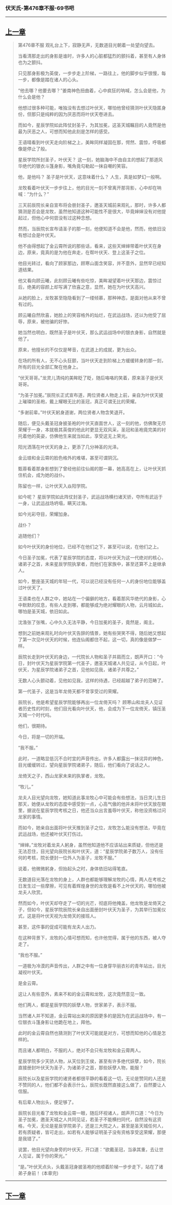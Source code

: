 ### 伏天氏-第476章不服-69书吧

--------
[上一章](./e62fe7faa9e83d217225d9dce3de8bca.md)
--------


>
>
>
>第476章不服
>观礼台上下，寂静无声，无数道目光朝着一处望向望去。
>
>当看清那走出的身影是谁时，许多人的心脏都猛烈的颤抖着，甚至有人身体也为之颤抖。
>
>只见那身影极为英俊，一步步走上阶梯，一路往上，他的脚步似乎很慢，每一步，都像是踏在诸人的心头。
>
>“他去哪？他要去哪？”姜南神色扭曲着，心中疯狂的呐喊，怎么会是他，为什么会是他？
>
>他想过很多种可能，唯独没有去想过叶伏天，哪怕他曾经猜测叶伏天隐匿身份，但那只是纯粹的因为厌恶而将叶伏天卷进去。
>
>而如今，星辰学院如此阵仗封圣子，为其加冕，这圣天城瞩目的人竟然是他最为厌恶之人，可想而知他此刻是怎样的感受。
>
>王语晴看到叶伏天走向阶梯之上，美眸同样凝固在那，愕然、震惊，呼吸都像是停止了般。
>
>星辰学院所封圣子，叶伏天？
>这一刻，她脑海中不由自主的想起了那道风华绝代的银衣斗篷身影，嘴角竟勾勒起一抹自嘲的笑容。
>
>他，是他吗？
>圣子是叶伏天，这意味着什么？
>人生，真是如梦幻一般啊。
>
>龙牧看着叶伏天一步步往上，他的目光一刻不曾离开那背影，心中却在呐喊：“为什么？”
>
>三天前辰院长亲自宣布将会册封圣子，邀圣天城前来观礼，那时，许多人都猜测是否会是龙牧，虽然他知道这种可能性不是很大，毕竟婶婶没有对他提起过，但他心中何尝没有过这种念想。
>
>然而，当辰院长宣布请圣子的那一刻，他便知道不会是他，然而，他依旧没有想过会是叶伏天。
>
>他不由得想起了金云霄所说的那些话，看来，这些天婶婶带着叶伏天在身边，原来，竟真的是为他在奔走，在帮叶伏天、登上这圣子之位。
>
>他目光转过，看向了顾家那边，顾寒山面含笑容，并不意外，显然早已经知道结果。
>
>他又看向顾云曦，此刻顾云曦有些吃惊，美眸凝望着叶伏天那边，震惊过后，绝美的容颜上却写满了欣喜之意，显然，她在为叶伏天高兴。
>
>从她的脸上，龙牧甚至隐隐看到了一缕倾慕，那种神态，是面对他从来不曾有过的。
>
>顾云曦自然欣喜，她脸上的笑容格外的灿烂，在武运战场，还以为他受了屈辱，原来，被他骗的好惨。
>
>她当然也明白，既然圣子是叶伏天，那么武运战场中的银衣身影，自然就是他了。
>
>原来，他擅长的不仅仅是琴音，在武道上的成就，更为出众。
>
>在场的所有人，无不心头狂颤，当叶伏天走到阶梯上方缓缓转身的那一刻，所有的目光全部汇聚在他身上。
>
>“伏天哥哥。”龙灵儿清纯的美眸眨了眨，随后咯咯的笑着，原来圣子是伏天哥哥。
>
>“为圣子加冕。”辰院长正式宣布道，两位贤者人物走上前，亲自为叶伏天披上璀璨的圣袍，戴上耀眼无比的圣冠，真正可谓无比的荣耀。
>
>“多谢前辈。”叶伏天躬身道谢，两位贤者人物含笑退开。
>
>随后，便见头戴圣冠身披圣袍的叶伏天直面世人，这一刻的他，仿佛聚无尽荣耀于一身，本就极其英俊的他此时更显无双风采，圣冠和圣袍竟完美的衬托着他的英姿，仿佛他生来就当如此，享受这无上荣光。
>
>阳光洒落在叶伏天的身上，更添了几分神圣的光泽。
>
>金云琅和金云霄的脸色格外的难堪，甚至可谓阴沉。
>
>甄蓉看着那身影想到了曾经他前往仙阁的那一幕，她高高在上，让叶伏天抓住机会，成为她的战仆。
>
>陈留也一样，让叶伏天入焱阳学院。
>
>如今呢？
>星辰学院如此阵仗封圣子，武运战场横扫诸天骄，夺所有武运于一身，让武运战场坍塌，瞒天过海。
>
>如今光彩夺目，荣耀加身。
>
>战仆？
>
>追随他们？
>
>如今叶伏天的身份地位，已经不在他们之下，甚至可以说，在他们之上。
>
>今日圣子加冕，代表了星辰学院的态度，将以叶伏天为这一代绝对的核心，诸弟子之首，未来星辰学院执掌者，而他们在家族中，甚至还算不上是继承人。
>
>如今，整座圣天城的年轻一代，可以说已经没有任何一人的身份地位能够盖过叶伏天了。
>
>王语柔也在人群之中，她站在一个偏僻的地方，看着那风华绝代的身影，心中默默的叹息，有些人走到哪，都能够成为绝对耀眼的人物，云月城如此，哪怕是圣天城，依旧如此。
>
>沈渔张了张嘴，心中久久无法平静，今日加冕的圣子，竟然是，阁主。
>
>想到之前她来观礼时向叶伏天告辞的情景，她有些哭笑不得，随后她又想起了第一次见叶伏天的时候，他连仙阁都住不起，这一切，真的像是做梦一样。
>
>辰院长走到叶伏天的身边，一代院长人物和圣子并肩而立，朗声开口：“今日，封叶伏天为星辰学院第一代圣子，邀圣天城诸人共见证，从今日起，叶伏天，为星辰学院诸弟子之首，见他如见我，诸弟子共尊之。”
>
>无数人心头颤动着，见他如见我，这样的待遇，已经超越了弟子的范畴了。
>
>第一代圣子，这是当年龙倚天都不曾享受过的荣耀。
>
>辰院长，他是希望星辰学院能够再出一位龙倚天吗？
>顾寒山和龙夫人见证者历史性的时刻，他们目光看向叶伏天，他，会成为下一位龙倚天，镇压圣天城一个时代吗。
>
>他们，很期待。
>
>今日，将是一切的开端。
>
>“我不服。”
>
>此时，一道略显低沉不合时宜的声音传出，许多人都露出一抹诧异的神色，目光缓缓转过，望向星辰学院诸弟子，随后，他们看向了说话之人。
>
>龙倚天之子，西山龙家未来的执掌者，龙牧。
>
>“牧儿。”
>
>龙夫人目光望向龙牧，她知道此事龙牧心中可能会有些想法，当日灵儿生日那天，她便从龙牧的态度中感受到一点，心高气傲的他并未将叶伏天放在眼里，据说在星辰学院考核之日，他还当众出言羞辱叶伏天，称他没资格过问龙家的事情。
>
>而如今，她亲自出面将叶伏天推到圣子之位，龙牧怎么能没有想法，毕竟在武运战场，他还被叶伏天打伤过。
>
>“婶婶。”龙牧对着龙夫人躬身，虽然他知道他不应该站出来质疑，但他还是无法忍住，目光望向辰院长和叶伏天，道：“星辰学院弟子数万人，没有任何的考核，院长便封一位外人为圣子，龙牧不服。”
>
>说着，他微微躬身，但抬起头之时，身体依旧站得笔直。
>
>无数道目光落在龙牧的身上，人群也都能够理解龙牧的心情，两人在考核之日发生过一些摩擦，可见有着辉煌身世的龙牧是看不上叶伏天的，哪怕他被龙夫人欣赏。
>
>然而如今，叶伏天却夺走了一切的光芒，彻底将他掩盖，他龙牧是龙倚天之子，但如今，星辰学院辰院长亲自出面册封叶伏天为圣子，为其举行加冕仪式，这是将叶伏天视为龙倚天的接班人。
>
>甚至，这件事的促成可能有龙夫人出力。
>
>在这种背景下，龙牧的心情可想而知，也许他觉得，属于他的东西，被人夺走了。
>
>“我也不服。”
>
>一道极为冷漠的声音传出，人群之中有一位身穿华丽衣衫的青年站出，目光凝视叶伏天。
>
>是金云霄。
>
>这让人有些意外，素来不和的金云霄和龙牧，这次竟然意见一致。
>
>他们两人，都是星辰学院的妖孽人物，世家弟子，表示不服。
>
>当然诸人并不知道，金云霄站出来的原因更多的是因为在武运战场中，有一位银衣斗篷身影让他跪在地上，拜他。
>
>此时的金云霄自然也猜测到了叶伏天可能就是对方，可想而知他的心情是怎样的。
>
>而且诸人都明白，不服的人，绝对不会只有龙牧和金云霄两人。
>
>星辰学院多少天骄人物，从天位到王侯，甚至有许多绝代妖孽，如今，院长直接册封叶伏天为圣子，为诸弟子之首，那些妖孽人物，能服？
>
>辰院长以及星辰学院的诸贤者都很平静的看着这一切，无论是赞同的人还是不赞同的人，他们都不会表示什么，辰院长既然直接这么做了，自然要让人信服。
>
>有后辈人物出头，便足够了。
>
>辰院长目光看了龙牧和金云霄一眼，随后环视诸人，朗声开口道：“今日为圣子加冕，邀圣天城之人共同见证，若圣子不能横扫同代，自然没有这资格，今天，无论是星辰学院弟子，还是三大院之人，甚至是圣天城任何人，若有质疑者，皆可走出，如若有人能够证明圣子没有资格享受这荣耀，那便是我错了。”
>
>说罢，他目光望向身旁的叶伏天，开口道：“欲戴圣冠，当承其重，去让世人见证，属于你的荣光。”
>
>“是。”叶伏天点头，头戴圣冠身披圣袍的他顺着阶梯一步步走下，站在了诸弟子身前！
>(本章完)
>
>

--------
[下一章](./6c8e74618afa4da14bc558043119f75b.md)
--------

